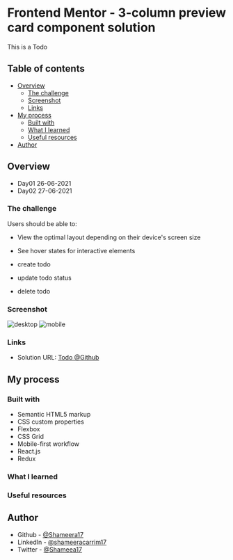 # Frontend Mentor - 3-column preview card component solution

This is a Todo

## Table of contents

- [Overview](#overview)
  - [The challenge](#the-challenge)
  - [Screenshot](#screenshot)
  - [Links](#links)
- [My process](#my-process)
  - [Built with](#built-with)
  - [What I learned](#what-i-learned)
  - [Useful resources](#useful-resources)
- [Author](#author)


## Overview

- Day01 26-06-2021
- Day02 27-06-2021

### The challenge

Users should be able to:

- View the optimal layout depending on their device's screen size
- See hover states for interactive elements

- create todo
- update todo status
- delete todo

### Screenshot

![desktop]()
![mobile]()


### Links

- Solution URL: [ Todo @Github](https://github.com/Shameera17/3-column-preview-card-component-main.git)

## My process

### Built with

- Semantic HTML5 markup
- CSS custom properties
- Flexbox
- CSS Grid
- Mobile-first workflow
- React.js
- Redux

### What I learned



### Useful resources



## Author

- Github - [@Shameera17](https://github.com/Shameera17)
- LinkedIn - [@shameeracarrim17](https://www.linkedin.com/in/shameeracarrim17/)
- Twitter - [@Shameea17](https://twitter.com/Shameea17)



